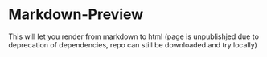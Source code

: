 # Markdown-Preview

This will let you render from markdown to html 
(page is unpublishjed due to deprecation of dependencies, repo can still be downloaded and try locally)
